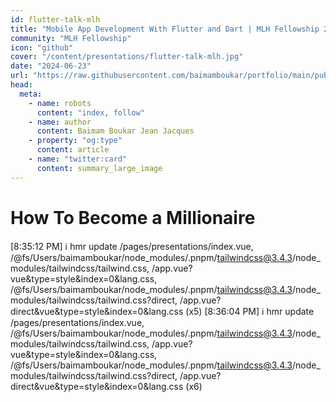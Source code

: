 ```yaml
---
id: flutter-talk-mlh
title: "Mobile App Development With Flutter and Dart | MLH Fellowship 23.SUM.B"
community: "MLH Fellowship"
icon: "github"
cover: "/content/presentations/flutter-talk-mlh.jpg"
date: "2024-06-23"
url: "https://raw.githubusercontent.com/baimamboukar/portfolio/main/public/content/cover/nuxt-content-with-remote-markdown.png"
head:
  meta:
    - name: robots
      content: "index, follow"
    - name: author
      content: Baimam Boukar Jean Jacques
    - property: "og:type"
      content: article
    - name: "twitter:card"
      content: summary_large_image
---
```




# How To Become a Millionaire


[8:35:12 PM] ℹ hmr update /pages/presentations/index.vue, /@fs/Users/baimamboukar/node_modules/.pnpm/tailwindcss@3.4.3/node_modules/tailwindcss/tailwind.css, /app.vue?vue&type=style&index=0&lang.css, /@fs/Users/baimamboukar/node_modules/.pnpm/tailwindcss@3.4.3/node_modules/tailwindcss/tailwind.css?direct, /app.vue?direct&vue&type=style&index=0&lang.css (x5)
[8:36:04 PM] ℹ hmr update /pages/presentations/index.vue, /@fs/Users/baimamboukar/node_modules/.pnpm/tailwindcss@3.4.3/node_modules/tailwindcss/tailwind.css, /app.vue?vue&type=style&index=0&lang.css, /@fs/Users/baimamboukar/node_modules/.pnpm/tailwindcss@3.4.3/node_modules/tailwindcss/tailwind.css?direct, /app.vue?direct&vue&type=style&index=0&lang.css (x6)

